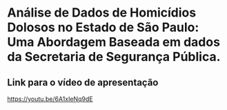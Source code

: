 # Análise de Dados de Homicídios Dolosos no Estado de São Paulo: Uma Abordagem Baseada em dados da Secretaria de Segurança Pública.

## Link para o vídeo de apresentação

https://youtu.be/6A1xIeNq9dE

